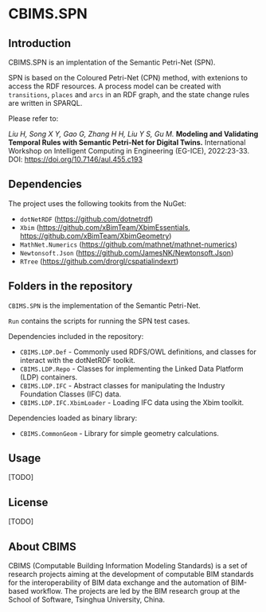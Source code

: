 # CBIMS.SPN


## Introduction

CBIMS.SPN is an implentation of the Semantic Petri-Net (SPN). 

SPN is based on the Coloured Petri-Net (CPN) method, with extenions to access the RDF resources. A process model can be created with `transitions`, `places` and `arcs` in an RDF graph, and the state change rules are written in SPARQL.


Please refer to:

*Liu H, Song X Y, Gao G, Zhang H H, Liu Y S, Gu M.* 
**Modeling and Validating Temporal Rules with Semantic Petri-Net for Digital Twins.**
International Workshop on Intelligent Computing in Engineering (EG-ICE), 2022:23-33. 
DOI: https://doi.org/10.7146/aul.455.c193


## Dependencies

The project uses the following tookits from the NuGet:

* `dotNetRDF` (https://github.com/dotnetrdf)
* `Xbim` (https://github.com/xBimTeam/XbimEssentials, https://github.com/xBimTeam/XbimGeometry)
* `MathNet.Numerics` (https://github.com/mathnet/mathnet-numerics)
* `Newtonsoft.Json` (https://github.com/JamesNK/Newtonsoft.Json)
* `RTree` (https://github.com/drorgl/cspatialindexrt)


## Folders in the repository

`CBIMS.SPN` is the implementation of the Semantic Petri-Net.

`Run` contains the scripts for running the SPN test cases. 

Dependencies included in the repository:

* `CBIMS.LDP.Def` - Commonly used RDFS/OWL definitions, and classes for interact with the dotNetRDF toolkit.
* `CBIMS.LDP.Repo` - Classes for implementing the Linked Data Platform (LDP) containers.
* `CBIMS.LDP.IFC` - Abstract classes for manipulating the Industry Foundation Classes (IFC) data.
* `CBIMS.LDP.IFC.XbimLoader` - Loading IFC data using the Xbim toolkit.

Dependencies loaded as binary library:

* `CBIMS.CommonGeom` - Library for simple geometry calculations.


## Usage

[TODO]

## License

[TODO]

## About CBIMS

CBIMS (Computable Building Information Modeling Standards) is a set of research projects aiming at the development of computable BIM standards for the interoperability of BIM data exchange and the automation of BIM-based workflow. The projects are led by the BIM research group at the School of Software, Tsinghua University, China.

